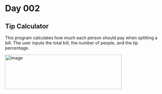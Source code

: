 # Day 002

## Tip Calculator
This program calculates how much each person should pay when splitting a bill. The user inputs the total bill, the number of people, and the tip percentage.

<img width="384" height="114" alt="image" src="https://github.com/user-attachments/assets/bb077c6d-1be4-4067-89b8-ba839aa32b28" />

